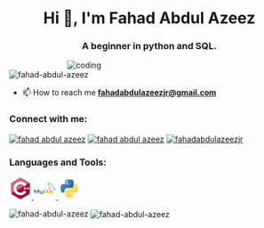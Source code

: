 <h1 align="center">Hi 👋, I'm Fahad Abdul Azeez</h1>
<h3 align="center">A beginner in python and SQL.</h3>
<img align="right" alt="coding" width="400" src="https://www.bing.com/images/search?view=detailV2&ccid=wNGxHlTC&id=642A5EA01B57304D7C4E72902D3FA0A2270B41F8&thid=OIP.wNGxHlTCsH9zU90WDouoDQHaFj&mediaurl=https%3a%2f%2fcdn.dribbble.com%2fusers%2f1059583%2fscreenshots%2f4171367%2fcoding-freak.gif&exph=600&expw=800&q=animated+coding+gif&simid=608052642240882843&FORM=IRPRST&ck=81CABFF855597FE1A42A4C2B21AB3601&selectedIndex=3">

<p align="left"> <img src="https://komarev.com/ghpvc/?username=fahad-abdul-azeez&label=Profile%20views&color=0e75b6&style=flat" alt="fahad-abdul-azeez" /> </p>

- 📫 How to reach me **fahadabdulazeezjr@gmail.com**

<h3 align="left">Connect with me:</h3>
<p align="left">
<a href="https://kaggle.com/fahad abdul azeez" target="blank"><img align="center" src="https://raw.githubusercontent.com/rahuldkjain/github-profile-readme-generator/master/src/images/icons/Social/kaggle.svg" alt="fahad abdul azeez" height="30" width="40" /></a>
<a href="https://fb.com/fahad abdul azeez" target="blank"><img align="center" src="https://raw.githubusercontent.com/rahuldkjain/github-profile-readme-generator/master/src/images/icons/Social/facebook.svg" alt="fahad abdul azeez" height="30" width="40" /></a>
<a href="https://instagram.com/fahadabdulazeezjr" target="blank"><img align="center" src="https://raw.githubusercontent.com/rahuldkjain/github-profile-readme-generator/master/src/images/icons/Social/instagram.svg" alt="fahadabdulazeezjr" height="30" width="40" /></a>
</p>

<h3 align="left">Languages and Tools:</h3>
<p align="left"> <a href="https://www.w3schools.com/cpp/" target="_blank" rel="noreferrer"> <img src="https://raw.githubusercontent.com/devicons/devicon/master/icons/cplusplus/cplusplus-original.svg" alt="cplusplus" width="40" height="40"/> </a> <a href="https://www.mysql.com/" target="_blank" rel="noreferrer"> <img src="https://raw.githubusercontent.com/devicons/devicon/master/icons/mysql/mysql-original-wordmark.svg" alt="mysql" width="40" height="40"/> </a> <a href="https://www.python.org" target="_blank" rel="noreferrer"> <img src="https://raw.githubusercontent.com/devicons/devicon/master/icons/python/python-original.svg" alt="python" width="40" height="40"/> </a> </p>

<p><img align="left" src="https://github-readme-stats.vercel.app/api/top-langs?username=fahad-abdul-azeez&show_icons=true&locale=en&layout=compact" alt="fahad-abdul-azeez" /></p>

<p>&nbsp;<img align="center" src="https://github-readme-stats.vercel.app/api?username=fahad-abdul-azeez&show_icons=true&locale=en" alt="fahad-abdul-azeez" /></p>
